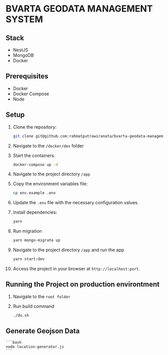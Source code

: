 # BVARTA GEODATA MANAGEMENT SYSTEM

## Stack
- NestJS
- MongoDB
- Docker

## Prerequisites
- Docker
- Docker Compose
- Node

## Setup

1. Clone the repository:
    ```bash
    git clone git@github.com:rahmatputrawiranata/bvarta-geodata-management-system.git
    ```

2. Navigate to the `/docker/dev` folder

3. Start the containers:
    ```bash
    docker-compose up -d
    ```

4. Navigate to the project directory `/app`

3. Copy the environment variables file:
    ```bash
    cp env.example .env
    ```

4. Update the `.env` file with the necessary configuration values.

5. Install dependencies:
    ```bash
    yarn
    ```

6. Run migration
    ```bash
    yarn mongo-migrate up
    ```

7. Navigate to the project directory `/app` and run the app
    ```bash
    yarn start:dev
    ```

8. Access the project in your browser at `http://localhost:port`.



## Running the Project on production environtment

1. Navigate to the `root folder`

2. Run build command

    ```bash
    ./do.sh
    ```

## Generate Geojson Data
    ```bash
    node location-generator.js
    ```